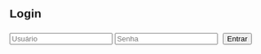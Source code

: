 <html lang="pt-BR">
<head>
    <meta charset="UTF-8">
    <meta name="viewport" content="width=device-width, initial-scale=1.0">
    <title>Gerenciador de Notas de Boletim</title>
    <style>
        body {
            font-family: Arial, sans-serif;
            margin: 20px;
        }
        table {
            width: 100%;
            border-collapse: collapse;
            margin-top: 20px;
        }
        th, td {
            border: 1px solid #ddd;
            padding: 8px;
            text-align: center;
        }
        th {
            background-color: #f2f2f2;
        }
        .button {
            margin: 5px;
        }
        .hidden {
            display: none;
        }
        @media print {
            body {
                margin: 0;
            }
            table {
                page-break-inside: auto;
            }
            tr {
                page-break-inside: avoid; 
                page-break-after: auto; 
            }
        }
    </style>
</head>
<body>

<div id="loginContainer">
    <h2>Login</h2>
    <input type="text" id="username" placeholder="Usuário">
    <input type="password" id="password" placeholder="Senha">
    <button class="button" onclick="login()">Entrar</button>
    <p id="loginError" style="color: red;"></p>
</div>

<div id="appContainer" class="hidden">
    <h1>Gerenciador de Notas de Boletim</h1>
    
    <button class="button" onclick="logout()">Sair</button>

    <h2>Adicionar Aluno</h2>
    <input type="text" id="studentName" placeholder="Nome do Aluno">
    <select id="course">
        <option value="">Selecione o Curso</option>
        <option value="Médio Técnico DS">Médio Técnico DS</option>
        <option value="Formação Profissional">Formação Profissional</option>
        <option value="Médio Técnico D JOGOS">Médio Técnico D JOGOS</option>
        <option value="Médio Tecnico Informática">Médio Tecnico Informática</option>
    </select>
    <select id="class">
        <option value="">Selecione a Turma</option>
        <option value="1A">1A</option>
        <option value="1B">1B</option>
        <option value="1C">1C</option>
        <option value="1D">1D</option>
        <option value="2A">2A</option>
        <option value="2B">2B</option>
        <option value="3A">3A</option>
    </select>
    <select id="unit">
        <option value="">Selecione o Turno</option>
        <option value="Manhã">manhã</option>
        <option value="Tarde">Tarde</option>
     </select>
    <button class="button" onclick="addStudent()">Adicionar Aluno</button>

    <h3>Adicionar Disciplina ao Aluno</h3>
    <select id="studentSelect"></select>

    <select id="disciplineSelect">
        <option value="">Selecione a Disciplina</option>
        <option value="Redação">Redação</option>
        <option value="Gramática">Gramática</option>
        <option value="Educação Física">Educação Física</option>
        <option value="Literatura">Literatura</option>
        <option value="Geografia">Geografia</option>
        <option value="Inglês">Inglês</option>
        <option value="História">História</option>
        <option value="Projeto de Vida">Projeto de Vida</option>
        <option value="Artes">Artes</option>
        <option value="Matemática">Matemática</option>
        <option value="Filosofia">Filosofia</option>
        <option value="Física">Física</option>
        <option value="Química">Química</option>
        <option value="Biologia">Biologia</option>
        <option value="Formação Profissional">Formação Profissional</option>
        <option value="Inovaê">Inovaê</option>
    </select>
    <select id="unit">
        <option value="">Selecione a Unidade</option>
        <option value="1">1° Unidade</option>
        <option value="2">2° Unidade</option>
        <option value="3">3° Unidade</option>
    </select>
    <select id="evaluation1">
        <option value="">Avaliação 1</option>
        <option value="A">A</option>
        <option value="PA">PA</option>
        <option value="ND">ND</option>
    </select>
    <select id="evaluation2">
        <option value="">Avaliação 2</option>
        <option value="A">A</option>
        <option value="PA">PA</option>
        <option value="ND">ND</option>
    </select>
    <select id="finalGrade">
        <option value="">Menção Final</option>
        <option value="D">Desenvolveu (D)</option>
        <option value="ND">Não Desenvolveu (ND)</option>
    </select>
    <button class="button" onclick="addDiscipline()">Adicionar Disciplina</button>

    <h2>Consultar Alunos</h2>
    <input type="text" id="searchName" placeholder="Pesquisar Aluno">
    <button class="button" onclick="searchStudent()">Pesquisar</button>

    <h3>Imprimir Boletim</h3>
    <div>
        <label>Selecione as Unidades:</label>
        <div>
            <label><input type="checkbox" class="unitCheckbox" value="1"> Unidade 1</label>
            <label><input type="checkbox" class="unitCheckbox" value="2"> Unidade 2</label>
            <label><input type="checkbox" class="unitCheckbox" value="3"> Unidade 3</label>
            <label><input type="checkbox" class="unitCheckbox" value="4"> Unidade 4</label>
        </div>
    </div>
    <div>
        <label><input type="radio" name="reportType" value="full" checked> Incluir Avaliações</label>
        <label><input type="radio" name="reportType" value="summary"> Somente Menção e Situação</label>
    </div>
    <button class="button" onclick="printAllReports()">Imprimir Todos os Boletins</button>

    <table id="studentTable">
        <thead>
            <tr>
                <th>Nome</th>
                <th>Curso</th>
                <th>Turma</th>
                <th>Disciplina</th>
                <th>Unidade</th>
                <th>Avaliação 1</th>
                <th>Avaliação 2</th>
                <th>Menção Final</th>
                <th>Situação</th>
                <th>Ações</th>
            </tr>
        </thead>
        <tbody>
            <!-- Alunos e disciplinas serão adicionados aqui -->
        </tbody>
    </table>
</div>

<script>
    const students = [];
    let userRole = '';

    function login() {
        const username = document.getElementById('username').value;
        const password = document.getElementById('password').value;

        if (username === 'professor' && password === 'professor') {
            userRole = 'professor';
            document.getElementById('loginContainer').classList.add('hidden');
            document.getElementById('appContainer').classList.remove('hidden');
            alert('Bem-vindo, Professor!');
            hideAdminFeatures();
        } else if (username === 'administrador' && password === 'admsenac2024') {
            userRole = 'admin';
            document.getElementById('loginContainer').classList.add('hidden');
            document.getElementById('appContainer').classList.remove('hidden');
            alert('Bem-vindo, Administrador!');
        } else {
            document.getElementById('loginError').textContent = 'Usuário ou senha incorretos.';
        }
    }

    function hideAdminFeatures() {
        document.getElementById('studentName').disabled = true;
        document.getElementById('course').disabled = true;
        document.getElementById('class').disabled = true;
        document.getElementById('studentSelect').disabled = true;
        document.getElementById('disciplineSelect').disabled = true;
        document.getElementById('unit').disabled = true;
        document.getElementById('evaluation1').disabled = true;
        document.getElementById('evaluation2').disabled = true;
        document.getElementById('finalGrade').disabled = true;
    }

    function logout() {
        userRole = '';
        document.getElementById('loginContainer').classList.remove('hidden');
        document.getElementById('appContainer').classList.add('hidden');
        alert('Você deslogou com sucesso.');
    }

    function addStudent() {
        if (userRole !== 'admin') {
            alert('Acesso negado. Apenas administradores podem adicionar alunos.');
            return;
        }

        const name = document.getElementById('studentName').value;
        const course = document.getElementById('course').value;
        const classValue = document.getElementById('class').value;

        if (name && course && classValue) {
            const student = {
                name,
                course,
                classValue,
                disciplines: []
            };

            students.push(student);
            updateStudentSelect();
            updateStudentTable();
            alert(`Aluno ${name} adicionado com sucesso!`);
            clearInputs();
        } else {
            alert('Por favor, preencha todos os campos.');
        }
    }

    function updateStudentSelect() {
        const select = document.getElementById('studentSelect');
        select.innerHTML = '';
        students.forEach((student, index) => {
            const option = document.createElement('option');
            option.value = index;
            option.textContent = student.name;
            select.appendChild(option);
        });
    }

    function addDiscipline() {
        const studentIndex = document.getElementById('studentSelect').value;
        const disciplineName = document.getElementById('disciplineSelect').value;
        const unit = document.getElementById('unit').value;
        const evaluation1 = document.getElementById('evaluation1').value;
        const evaluation2 = document.getElementById('evaluation2').value;
        const finalGrade = document.getElementById('finalGrade').value;

        if (studentIndex !== '' && disciplineName && unit && finalGrade) {
            const student = students[studentIndex];
            const discipline = {
                discipline: disciplineName,
                unit,
                evaluation1,
                evaluation2,
                finalGrade,
                situation: finalGrade === 'D' ? 'Aprovado' : 'Reprovado'
            };

            student.disciplines.push(discipline);
            updateStudentTable();
            alert(`Disciplina ${disciplineName} adicionada ao aluno ${student.name}.`);
            clearDisciplineInputs();
        } else {
            alert('Por favor, preencha todos os campos.');
        }
    }

    function updateStudentTable() {
        const tbody = document.getElementById('studentTable').querySelector('tbody');
        tbody.innerHTML = '';
        students.forEach(student => {
            student.disciplines.forEach(discipline => {
                const row = document.createElement('tr');
                row.innerHTML = `
                    <td>${student.name}</td>
                    <td>${student.course}</td>
                    <td>${student.classValue}</td>
                    <td>${discipline.discipline}</td>
                    <td>${discipline.unit}</td>
                    <td>${discipline.evaluation1}</td>
                    <td>${discipline.evaluation2}</td>
                    <td>${discipline.finalGrade}</td>
                    <td>${discipline.situation}</td>
                    <td><button class="button" onclick="removeDiscipline('${student.name}', '${discipline.discipline}')">Remover</button></td>
                `;
                tbody.appendChild(row);
            });
        });
    }

    function clearInputs() {
        document.getElementById('studentName').value = '';
        document.getElementById('course').value = '';
        document.getElementById('class').value = '';
    }

    function clearDisciplineInputs() {
        document.getElementById('disciplineSelect').value = '';
        document.getElementById('unit').value = '';
        document.getElementById('evaluation1').value = '';
        document.getElementById('evaluation2').value = '';
        document.getElementById('finalGrade').value = '';
    }

    function searchStudent() {
        const searchName = document.getElementById('searchName').value.toLowerCase();
        const filteredStudents = students.filter(student => student.name.toLowerCase().includes(searchName));
        
        const tbody = document.getElementById('studentTable').querySelector('tbody');
        tbody.innerHTML = '';
        filteredStudents.forEach(student => {
            student.disciplines.forEach(discipline => {
                const row = document.createElement('tr');
                row.innerHTML = `
                    <td>${student.name}</td>
                    <td>${student.course}</td>
                    <td>${student.classValue}</td>
                    <td>${discipline.discipline}</td>
                    <td>${discipline.unit}</td>
                    <td>${discipline.evaluation1}</td>
                    <td>${discipline.evaluation2}</td>
                    <td>${discipline.finalGrade}</td>
                    <td>${discipline.situation}</td>
                    <td><button class="button" onclick="removeDiscipline('${student.name}', '${discipline.discipline}')">Remover</button></td>
                `;
                tbody.appendChild(row);
            });
        });
    }

    function removeDiscipline(studentName, disciplineName) {
        const student = students.find(s => s.name === studentName);
        student.disciplines = student.disciplines.filter(d => d.discipline !== disciplineName);
        updateStudentTable();
        alert(`Disciplina ${disciplineName} removida do aluno ${studentName}.`);
    }

    function printAllReports() {
        const selectedUnits = Array.from(document.querySelectorAll('.unitCheckbox:checked')).map(checkbox => checkbox.value);
        const reportType = document.querySelector('input[name="reportType"]:checked').value;

        let reportContent = '<html><head><title>Relatório de Notas</title></head><body>';
        reportContent += '<h1>SENAC PAULISTA-PE</h1>';
        reportContent += '<h2>Boletin 2025</h2>';
        reportContent += '<button class="button" onclick="window.print()">Imprimir</button>'; // Botão de imprimir

        students.forEach(student => {
            reportContent += `<h3>Boletim de ${student.name}</h3>`;
            reportContent += `<p>Curso: ${student.course}</p>`;
            reportContent += `<p>Turma: ${student.classValue}</p>`;

            selectedUnits.forEach(unit => {
                reportContent += `<h4>Unidade ${unit}</h4>`;
                reportContent += '<table>';
                reportContent += `
                    <thead>
                        <tr>
                            <th>Disciplina</th>
                            ${reportType === 'full' ? '<th>Avaliação 1</th><th>Avaliação 2</th>' : ''}
                            <th>Menção Final</th>
                            <th>Situação</th>
                        </tr>
                    </thead>
                    <tbody>`;

                student.disciplines.forEach(discipline => {
                    if (discipline.unit === unit) {
                        reportContent += `
                            <tr>
                                <td>${discipline.discipline}</td>
                                ${reportType === 'full' ? `<td>${discipline.evaluation1}</td><td>${discipline.evaluation2}</td>` : ''}
                                <td>${discipline.finalGrade}</td>
                                <td>${discipline.situation}</td>
                            </tr>`;
                    }
                });

                reportContent += '</tbody></table><hr>';
            });
        });

        reportContent += '</body></html>';
        
        const reportWindow = window.open('', 'Relatório', 'width=800,height=600');
        reportWindow.document.write(reportContent);
        reportWindow.document.close();

        reportWindow.onload = function() {
            reportWindow.print();
        };
    }
</script>

</body>
</html>
